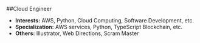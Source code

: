 ##Cloud Engineer
- **Interests:** AWS, Python, Cloud Computing, Software Development, etc.
- **Specialization:** AWS services, Python, TypeScript Blockchain, etc.
- **Others:** Illustrator, Web Directions, Scram Master
